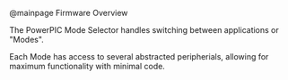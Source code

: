 @mainpage Firmware Overview

The PowerPIC Mode Selector handles switching between 
applications or "Modes".

Each Mode has access to several abstracted peripherials, allowing for maximum
functionality with minimal code.
